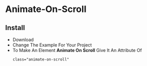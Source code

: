 # Animate-On-Scroll
## Install
* Download
* Change The Example For Your Project
* To Make An Element **Animate On Scroll** Give It An Attribute Of
  ```html
  class="animate-on-scroll"
  ```
